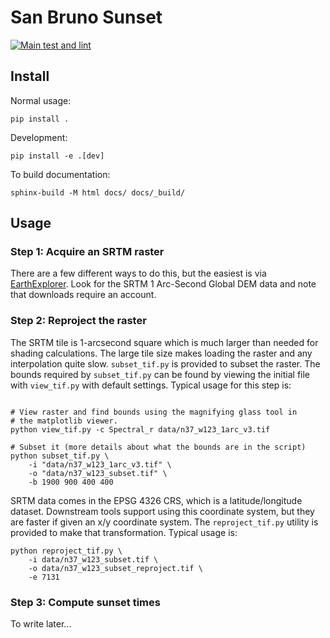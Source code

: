 # San Bruno Sunset

[![Main test and lint](https://github.com/jwmccay/brisbane-sunset/actions/workflows/python-package.yml/badge.svg)](https://github.com/jwmccay/brisbane-sunset/actions/workflows/python-package.yml)

## Install

Normal usage:
```shell
pip install .
```

Development:
```shell
pip install -e .[dev]
```

To build documentation:
```shell
sphinx-build -M html docs/ docs/_build/
```

## Usage

### Step 1: Acquire an SRTM raster

There are a few different ways to do this, but the easiest is via [EarthExplorer](https://earthexplorer.usgs.gov). Look for the SRTM 1 Arc-Second Global DEM data and note that downloads require an account.

### Step 2: Reproject the raster

The SRTM tile is 1-arcsecond square which is much larger than needed for shading calculations. The large tile size makes loading the raster and any interpolation quite slow. `subset_tif.py` is provided to subset the raster. The bounds required by `subset_tif.py` can be found by viewing the initial file with `view_tif.py` with default settings. Typical usage for this step is:

```shell

# View raster and find bounds using the magnifying glass tool in
# the matplotlib viewer.
python view_tif.py -c Spectral_r data/n37_w123_1arc_v3.tif

# Subset it (more details about what the bounds are in the script)
python subset_tif.py \
    -i "data/n37_w123_1arc_v3.tif" \
    -o "data/n37_w123_subset.tif" \
    -b 1900 900 400 400
```

SRTM data comes in the EPSG 4326 CRS, which is a latitude/longitude dataset. Downstream tools support using this coordinate system, but they are faster if given an x/y coordinate system. The `reproject_tif.py` utility is provided to make that transformation. Typical usage is:

```shell
python reproject_tif.py \
    -i data/n37_w123_subset.tif \
    -o data/n37_w123_subset_reproject.tif \
    -e 7131
```

### Step 3: Compute sunset times

To write later...
